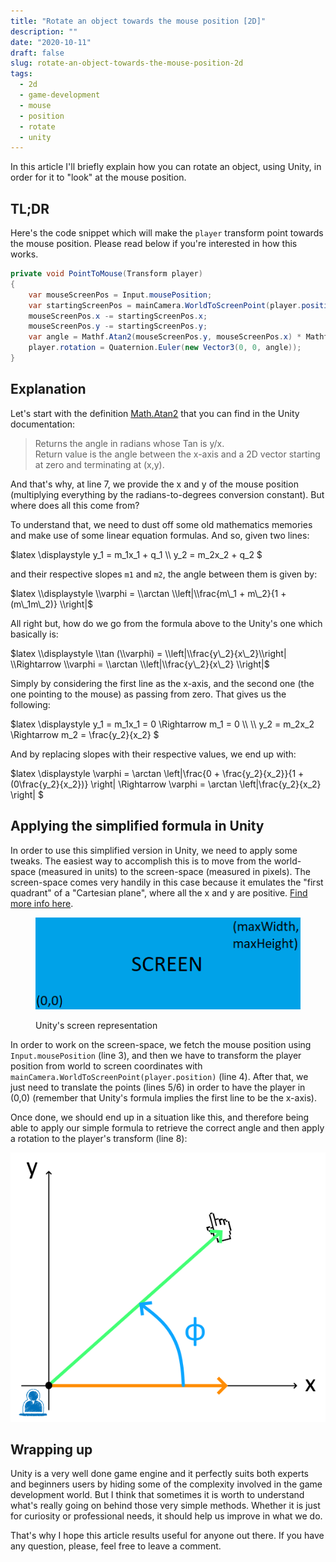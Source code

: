 ```yaml
---
title: "Rotate an object towards the mouse position [2D]"
description: ""
date: "2020-10-11"
draft: false
slug: rotate-an-object-towards-the-mouse-position-2d
tags: 
  - 2d
  - game-development
  - mouse
  - position
  - rotate
  - unity
---
```


In this article I'll briefly explain how you can rotate an object, using Unity, in order for it to "look" at the mouse position.

## TL;DR

Here's the code snippet which will make the `player` transform point towards the mouse position. Please read below if you're interested in how this works.

```csharp
private void PointToMouse(Transform player)
{
    var mouseScreenPos = Input.mousePosition;
    var startingScreenPos = mainCamera.WorldToScreenPoint(player.position);
    mouseScreenPos.x -= startingScreenPos.x;
    mouseScreenPos.y -= startingScreenPos.y;
    var angle = Mathf.Atan2(mouseScreenPos.y, mouseScreenPos.x) * Mathf.Rad2Deg;
    player.rotation = Quaternion.Euler(new Vector3(0, 0, angle));
}
```

## Explanation

Let's start with the definition [Math.Atan2](https://docs.unity3d.com/ScriptReference/Mathf.Atan2.html) that you can find in the Unity documentation:

> Returns the angle in radians whose Tan is y/x.  
> Return value is the angle between the x-axis and a 2D vector starting at zero and terminating at (x,y).

And that's why, at line 7, we provide the x and y of the mouse position (multiplying everything by the radians-to-degrees conversion constant). But where does all this come from?

To understand that, we need to dust off some old mathematics memories and make use of some linear equation formulas. And so, given two lines:

$latex \\displaystyle y\_1 = m\_1x\_1 + q\_1 \\\\ y\_2 = m\_2x\_2 + q\_2 $

and their respective slopes `m1` and `m2`, the angle between them is given by:

$latex \\displaystyle \\varphi = \\arctan \\left|\\frac{m\_1 + m\_2}{1 + (m\_1m\_2)} \\right|$

All right but, how do we go from the formula above to the Unity's one which basically is:

$latex \\displaystyle \\tan (\\varphi) = \\left|\\frac{y\_2}{x\_2}\\right| \\Rightarrow \\varphi = \\arctan \\left|\\frac{y\_2}{x\_2} \\right|$

Simply by considering the first line as the x-axis, and the second one (the one pointing to the mouse) as passing from zero. That gives us the following:

$latex \\displaystyle y\_1 = m\_1x\_1 = 0 \\Rightarrow m\_1 = 0 \\\\ \\\\ y\_2 = m\_2x\_2 \\Rightarrow m\_2 = \\frac{y\_2}{x\_2} $

And by replacing slopes with their respective values, we end up with:

$latex \\displaystyle \\varphi = \\arctan \\left|\\frac{0 + \\frac{y\_2}{x\_2}}{1 + (0\\frac{y\_2}{x\_2})} \\right| \\Rightarrow \\varphi = \\arctan \\left|\\frac{y\_2}{x\_2} \\right| $

## Applying the simplified formula in Unity

In order to use this simplified version in Unity, we need to apply some tweaks. The easiest way to accomplish this is to move from the world-space (measured in units) to the screen-space (measured in pixels). The screen-space comes very handily in this case because it emulates the "first quadrant" of a "Cartesian plane", where all the x and y are positive. [Find more info here](https://en.wikipedia.org/wiki/Cartesian_coordinate_system#Two_dimensions).

<figure>

![](images/image.png)

<figcaption>

Unity's screen representation

</figcaption>

</figure>

In order to work on the screen-space, we fetch the mouse position using `Input.mousePosition` (line 3), and then we have to transform the player position from world to screen coordinates with `mainCamera.WorldToScreenPoint(player.position)` (line 4). After that, we just need to translate the points (lines 5/6) in order to have the player in (0,0) (remember that Unity's formula implies the first line to be the x-axis).

Once done, we should end up in a situation like this, and therefore being able to apply our simple formula to retrieve the correct angle and then apply a rotation to the player's transform (line 8):

![](images/project.png)

## Wrapping up

Unity is a very well done game engine and it perfectly suits both experts and beginners users by hiding some of the complexity involved in the game development world. But I think that sometimes it is worth to understand what's really going on behind those very simple methods. Whether it is just for curiosity or professional needs, it should help us improve in what we do.

That's why I hope this article results useful for anyone out there. If you have any question, please, feel free to leave a comment.
